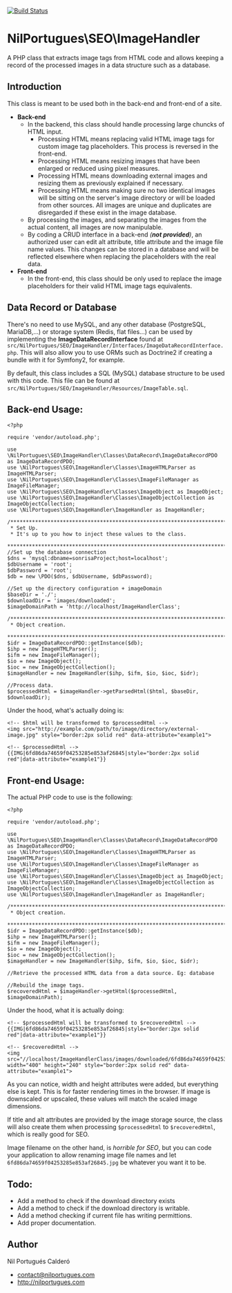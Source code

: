 [![Build Status](https://travis-ci.org/nilopc/NilPortugues_PHP_SEO_ImageHandler.png?branch=master)](https://travis-ci.org/nilopc/NilPortugues_PHP_SEO_ImageHandler)
# NilPortugues\SEO\ImageHandler
A PHP class that extracts image tags from HTML code and allows keeping a record of the processed images in a data structure such as a database.

## Introduction
This class is meant to be used both in the back-end and front-end of a site.
 * **Back-end**
     * In the backend, this class should handle processing large chuncks of HTML input.
        * Processing HTML means replacing valid HTML image tags for custom image tag placeholders. This process is reversed in the front-end.
        * Processing HTML means resizing images that have been enlarged or reduced using pixel measures.
        * Processing HTML means downloading external images and resizing them as previously explained if necessary.
        * Processing HTML means making sure no two identical images will be sitting on the server's image directory or will be loaded from other sources. All images are unique and duplicates are disregarded if these exist in the image database.
    * By processing the images, and separating the images from the actual content, all images are now manipulable.
    * By coding a CRUD interface in a back-end *(**not provided**)*, an authorized user can edit alt attribute, title attribute and  the image file name values. This changes can be stored in a database and will be reflected elsewhere when replacing the placeholders with the real data.
 * **Front-end**
    * In the front-end, this class should be only used to replace the image placeholders for their valid HTML image tags equivalents.

## Data Record or Database
There's no need to use MySQL, and any other database (PostgreSQL, MariaDB,...) or storage system (Redis, flat files...) can be used by implementing the **ImageDataRecordInterface** found at `src/NilPortugues/SEO/ImageHandler/Interfaces/ImageDataRecordInterface.php`. This will also allow you to use ORMs such as Doctrine2 if creating a bundle with it for Symfony2, for example.

By default, this class includes a SQL (MySQL) database structure to be used with this code. This file can be found at `src/NilPortugues/SEO/ImageHandler/Resources/ImageTable.sql`.

## Back-end Usage:
```
<?php

require 'vendor/autoload.php';

use \NilPortugues\SEO\ImageHandler\Classes\DataRecord\ImageDataRecordPDO as ImageDataRecordPDO;
use \NilPortugues\SEO\ImageHandler\Classes\ImageHTMLParser as ImageHTMLParser;
use \NilPortugues\SEO\ImageHandler\Classes\ImageFileManager as ImageFileManager;
use \NilPortugues\SEO\ImageHandler\Classes\ImageObject as ImageObject;
use \NilPortugues\SEO\ImageHandler\Classes\ImageObjectCollection as ImageObjectCollection;
use \NilPortugues\SEO\ImageHandler\ImageHandler as ImageHandler;

/***********************************************************************
 * Set Up.
 * It's up to you how to inject these values to the class.
 *************************************************************************/
//Set up the database connection
$dns = 'mysql:dbname=sonrisaProject;host=localhost';
$dbUsername = 'root';
$dbPassword = 'root';
$db = new \PDO($dns, $dbUsername, $dbPassword);

//Set up the directory configuration + imageDomain
$baseDir = './';
$downloadDir = 'images/downloaded';
$imageDomainPath = 'http://localhost/ImageHandlerClass';

/***********************************************************************
 * Object creation.
 *************************************************************************/
$idr = ImageDataRecordPDO::getInstance($db);
$ihp = new ImageHTMLParser();
$ifm = new ImageFileManager();
$io = new ImageObject();
$ioc = new ImageObjectCollection();
$imageHandler = new ImageHandler($ihp, $ifm, $io, $ioc, $idr);

//Process data.
$processedHtml = $imageHandler->getParsedHtml($html, $baseDir, $downloadDir);

```

Under the hood, what's actually doing is:
```
<!-- $html will be transformed to $processedHtml -->
<img src="http://example.com/path/to/image/directory/external-image.jpg" style="border:2px solid red" data-attribute="example1">

<!-- $processedHtml -->
{{IMG|6fd86da74659f04253285e853af26845|style="border:2px solid red"|data-attribute="example1"}}
```

## Front-end Usage:

The actual PHP code to use is the following:
```
<?php

require 'vendor/autoload.php';

use \NilPortugues\SEO\ImageHandler\Classes\DataRecord\ImageDataRecordPDO as ImageDataRecordPDO;
use \NilPortugues\SEO\ImageHandler\Classes\ImageHTMLParser as ImageHTMLParser;
use \NilPortugues\SEO\ImageHandler\Classes\ImageFileManager as ImageFileManager;
use \NilPortugues\SEO\ImageHandler\Classes\ImageObject as ImageObject;
use \NilPortugues\SEO\ImageHandler\Classes\ImageObjectCollection as ImageObjectCollection;
use \NilPortugues\SEO\ImageHandler\ImageHandler as ImageHandler;

/***********************************************************************
 * Object creation.
 *************************************************************************/
$idr = ImageDataRecordPDO::getInstance($db);
$ihp = new ImageHTMLParser();
$ifm = new ImageFileManager();
$io = new ImageObject();
$ioc = new ImageObjectCollection();
$imageHandler = new ImageHandler($ihp, $ifm, $io, $ioc, $idr);

//Retrieve the processed HTML data from a data source. Eg: database

//Rebuild the image tags.
$recoveredHtml = $imageHandler->getHtml($processedHtml, $imageDomainPath);
```
Under the hood, what it is actually doing:
```
<!-- $processedHtml will be transformed to $recoveredHtml -->
{{IMG|6fd86da74659f04253285e853af26845|style="border:2px solid red"|data-attribute="example1"}}

<!-- $recoveredHtml -->
<img src="//localhost/ImageHandlerClass/images/downloaded/6fd86da74659f04253285e853af26845.jpg" width="400" height="240" style="border:2px solid red" data-attribute="example1">
```
As you can notice, width and height attributes were added, but everything else is kept. This is for faster rendering times in the browser. If image is downscaled or upscaled, these values will match the scaled image dimensions.

If title and alt attributes are provided by the image storage source, the class will also create them when processing `$processedHtml` to `$recoveredHtml`, which is really good for SEO.

Image filename on the other hand, is *horrible for SEO*, but you can code your application to allow renaming image file names and let `6fd86da74659f04253285e853af26845.jpg` be whatever you want it to be.


## Todo:
* Add a method to check if the download directory exists
* Add a method to check if the download directory is writable.
* Add a method checking if current file has writing permittions.
* Add proper documentation.


## Author
Nil Portugués Calderó
 - <contact@nilportugues.com>
 - http://nilportugues.com
